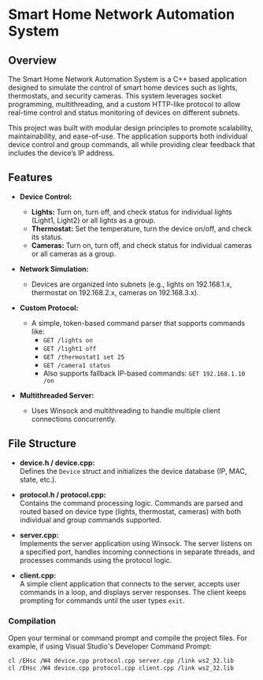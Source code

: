# Smart Home Network Automation System

## Overview

The Smart Home Network Automation System is a C++ based application designed to simulate the control of smart home devices such as lights, thermostats, and security cameras. This system leverages socket programming, multithreading, and a custom HTTP-like protocol to allow real-time control and status monitoring of devices on different subnets.

This project was built with modular design principles to promote scalability, maintainability, and ease-of-use. The application supports both individual device control and group commands, all while providing clear feedback that includes the device’s IP address.

## Features

- **Device Control:**  
  - **Lights:** Turn on, turn off, and check status for individual lights (Light1, Light2) or all lights as a group.
  - **Thermostat:** Set the temperature, turn the device on/off, and check its status.
  - **Cameras:** Turn on, turn off, and check status for individual cameras or all cameras as a group.
  
- **Network Simulation:**  
  - Devices are organized into subnets (e.g., lights on 192.168.1.x, thermostat on 192.168.2.x, cameras on 192.168.3.x).
  
- **Custom Protocol:**  
  - A simple, token-based command parser that supports commands like:
    - `GET /lights on`
    - `GET /light1 off`
    - `GET /thermostat1 set 25`
    - `GET /camera1 status`
    - Also supports fallback IP-based commands: `GET 192.168.1.10 /on`
    
- **Multithreaded Server:**  
  - Uses Winsock and multithreading to handle multiple client connections concurrently.

## File Structure

- **device.h / device.cpp:**  
  Defines the `Device` struct and initializes the device database (IP, MAC, state, etc.).

- **protocol.h / protocol.cpp:**  
  Contains the command processing logic. Commands are parsed and routed based on device type (lights, thermostat, cameras) with both individual and group commands supported.

- **server.cpp:**  
  Implements the server application using Winsock. The server listens on a specified port, handles incoming connections in separate threads, and processes commands using the protocol logic.

- **client.cpp:**  
  A simple client application that connects to the server, accepts user commands in a loop, and displays server responses. The client keeps prompting for commands until the user types `exit`.

### Compilation

Open your terminal or command prompt and compile the project files. For example, if using Visual Studio's Developer Command Prompt:

```bash
cl /EHsc /W4 device.cpp protocol.cpp server.cpp /link ws2_32.lib
cl /EHsc /W4 device.cpp protocol.cpp client.cpp /link ws2_32.lib
